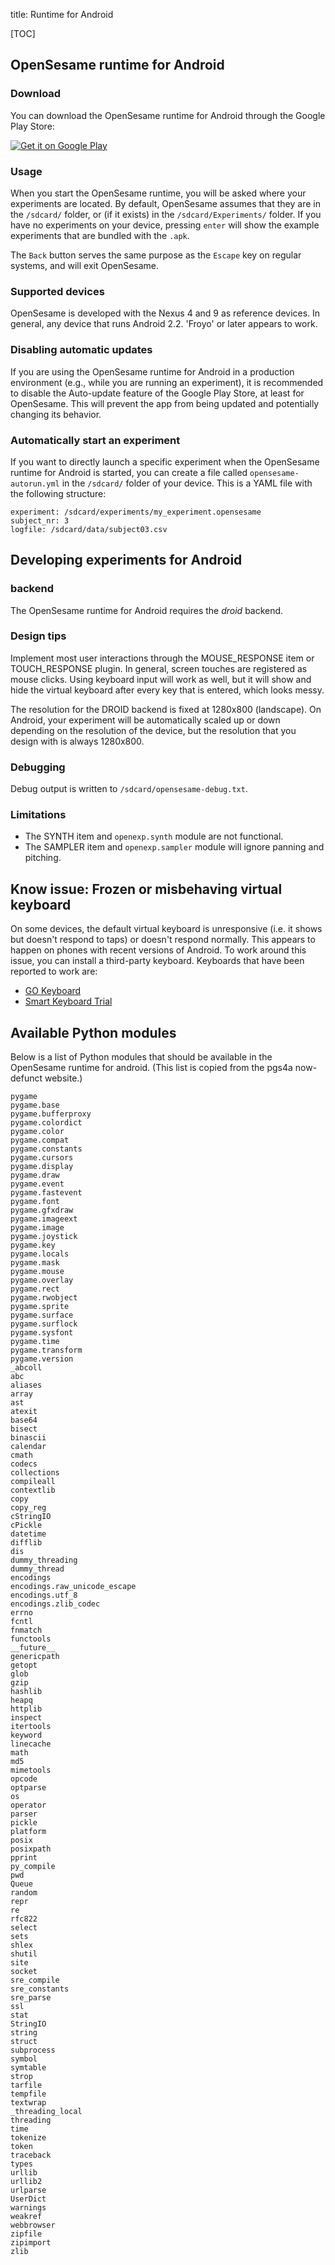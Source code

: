 title: Runtime for Android

[TOC]

## OpenSesame runtime for Android

### Download

You can download the OpenSesame runtime for Android through the Google Play Store:

<a href="https://play.google.com/store/apps/details?id=nl.cogsci.opensesame" style="border:none;">
  <img alt="Get it on Google Play"
       src="https://developer.android.com/images/brand/en_generic_rgb_wo_45.png" />
</a>

### Usage

When you start the OpenSesame runtime, you will be asked where your experiments are located. By default, OpenSesame assumes that they are in the `/sdcard/` folder, or (if it exists) in the `/sdcard/Experiments/` folder. If you have no experiments on your device, pressing `enter` will show the example experiments that are bundled with the `.apk`.

The `Back` button serves the same purpose as the `Escape` key on regular systems, and will exit OpenSesame.

### Supported devices

OpenSesame is developed with the Nexus 4 and 9 as reference devices. In general, any device that runs Android 2.2. 'Froyo' or later appears to work.

### Disabling automatic updates

If you are using the OpenSesame runtime for Android in a production environment (e.g., while you are running an experiment), it is recommended to disable the Auto-update feature of the Google Play Store, at least for OpenSesame. This will prevent the app from being updated and potentially changing its behavior.

### Automatically start an experiment

If you want to directly launch a specific experiment when the OpenSesame runtime for Android is started, you can create a file called `opensesame-autorun.yml` in the `/sdcard/` folder of your device. This is a YAML file with the following structure:

~~~
experiment: /sdcard/experiments/my_experiment.opensesame
subject_nr: 3
logfile: /sdcard/data/subject03.csv
~~~

## Developing experiments for Android

### backend

The OpenSesame runtime for Android requires the *droid* backend.

### Design tips

Implement most user interactions through the MOUSE_RESPONSE item or TOUCH_RESPONSE plugin. In general, screen touches are registered as mouse clicks. Using keyboard input will work as well, but it will show and hide the virtual keyboard after every key that is entered, which looks messy.

The resolution for the DROID backend is fixed at 1280x800 (landscape). On Android, your experiment will be automatically scaled up or down depending on the resolution of the device, but the resolution that you design with is always 1280x800.

### Debugging

Debug output is written to `/sdcard/opensesame-debug.txt`.

### Limitations

- The SYNTH item and `openexp.synth` module are not functional.
- The SAMPLER item and `openexp.sampler` module will ignore panning and pitching.

## Know issue: Frozen or misbehaving virtual keyboard

On some devices, the default virtual keyboard is unresponsive (i.e. it shows but doesn't respond to taps) or doesn't respond normally. This appears to happen on phones with recent versions of Android. To work around this issue, you can install a third-party keyboard. Keyboards that have been reported to work are:

- [GO Keyboard](https://play.google.com/store/apps/details?id=com.jb.emoji.gokeyboard&hl=en)
- [Smart Keyboard Trial](https://play.google.com/store/apps/details?id=net.cdeguet.smartkeyboardtrial&hl=en)

## Available Python modules

Below is a list of Python modules that should be available in the OpenSesame runtime for android. (This list is copied from the pgs4a now-defunct website.)

~~~
pygame
pygame.base
pygame.bufferproxy
pygame.colordict
pygame.color
pygame.compat
pygame.constants
pygame.cursors
pygame.display
pygame.draw
pygame.event
pygame.fastevent
pygame.font
pygame.gfxdraw
pygame.imageext
pygame.image
pygame.joystick
pygame.key
pygame.locals
pygame.mask
pygame.mouse
pygame.overlay
pygame.rect
pygame.rwobject
pygame.sprite
pygame.surface
pygame.surflock
pygame.sysfont
pygame.time
pygame.transform
pygame.version
_abcoll
abc
aliases
array
ast
atexit
base64
bisect
binascii
calendar
cmath
codecs
collections
compileall
contextlib
copy
copy_reg
cStringIO
cPickle
datetime
difflib
dis
dummy_threading
dummy_thread
encodings
encodings.raw_unicode_escape
encodings.utf_8
encodings.zlib_codec
errno
fcntl
fnmatch
functools
__future__
genericpath
getopt
glob
gzip
hashlib
heapq
httplib
inspect
itertools
keyword
linecache
math
md5
mimetools
opcode
optparse
os
operator
parser
pickle
platform
posix
posixpath
pprint
py_compile
pwd
Queue
random
repr
re
rfc822
select
sets
shlex
shutil
site
socket
sre_compile
sre_constants
sre_parse
ssl
stat
StringIO
string
struct
subprocess
symbol
symtable
strop
tarfile
tempfile
textwrap
_threading_local
threading
time
tokenize
token
traceback
types
urllib
urllib2
urlparse
UserDict
warnings
weakref
webbrowser
zipfile
zipimport
zlib
~~~

[google-play]: https://play.google.com/store/apps/details?id=nl.cogsci.opensesame
[forum]: http://forum.cogsci.nl/index.php?p=/discussion/333/a-video-of-opensesame-running-natively-on-android
[droid]: /backends/droid
[pgs4a]: http://pygame.renpy.org/
